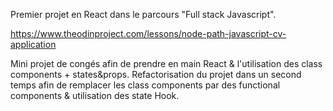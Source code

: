 Premier projet en React dans le parcours "Full stack Javascript".

https://www.theodinproject.com/lessons/node-path-javascript-cv-application

Mini projet de congés afin de prendre en main React & l'utilisation des class components + states&props.
Refactorisation du projet dans un second temps afin de remplacer les class components par des functional components & utilisation des state Hook.
